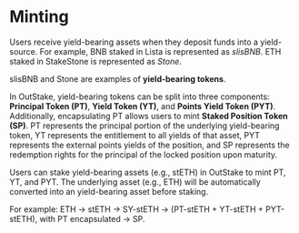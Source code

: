 # Minting

Users receive yield-bearing assets when they deposit funds into a yield-source. For example, BNB staked in Lista is represented as _slisBNB_. ETH staked in StakeStone is represented as _Stone_.

slisBNB and Stone are examples of **yield-bearing tokens**.

In OutStake, yield-bearing tokens can be split into three components: **Principal Token (PT)**, **Yield Token (YT)**, and **Points Yield Token (PYT)**. Additionally, encapsulating PT allows users to mint **Staked Position Token (SP)**. PT represents the principal portion of the underlying yield-bearing token, YT represents the entitlement to all yields of that asset, PYT represents the external points yields of the position, and SP represents the redemption rights for the principal of the locked position upon maturity.

Users can stake yield-bearing assets (e.g., stETH) in OutStake to mint PT, YT, and PYT. The underlying asset (e.g., ETH) will be automatically converted into an yield-bearing asset before staking.

For example: ETH → stETH → SY-stETH → (PT-stETH + YT-stETH + PYT-stETH), with PT encapsulated → SP.
